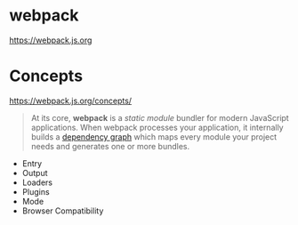 # webpack #

https://webpack.js.org

# Concepts #

https://webpack.js.org/concepts/

> At its core, **webpack** is a *static module* bundler for modern JavaScript applications. When webpack processes your application, it internally builds a [dependency graph](https://webpack.js.org/concepts/dependency-graph/) which maps every module your project needs and generates one or more bundles.


* Entry
* Output
* Loaders
* Plugins
* Mode
* Browser Compatibility

